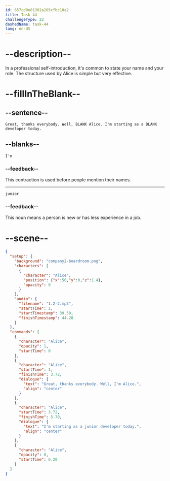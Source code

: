 ```yaml
---
id: 657cd0e81302a205cfbc10a2
title: Task 44
challengeType: 22
dashedName: task-44
lang: en-US
---
```


<!--
AUDIO REFERENCE:
Alice: Great, thanks everybody. Well, I'm Alice. I'm starting as a junior developer today.
-->

# --description--

In a professional self-introduction, it's common to state your name and your role. The structure used by Alice is simple but very effective.

# --fillInTheBlank--

## --sentence--

`Great, thanks everybody. Well, BLANK Alice. I'm starting as a BLANK developer today.`

## --blanks--

`I'm`

### --feedback--

This contraction is used before people mention their names.

---

`junior`

### --feedback--

This noun means a person is new or has less experience in a job.

# --scene--

```json
{
  "setup": {
    "background": "company2-boardroom.png",
    "characters": [
      {
        "character": "Alice",
        "position": {"x":50,"y":0,"z":1.4},
        "opacity": 0
      }
    ],
    "audio": {
      "filename": "1.2-2.mp3",
      "startTime": 1,
      "startTimestamp": 39.50,
      "finishTimestamp": 44.20
    }
  },
  "commands": [
    {
      "character": "Alice",
      "opacity": 1,
      "startTime": 0
    },
    {
      "character": "Alice",
      "startTime": 1,
      "finishTime": 3.72,
      "dialogue": {
        "text": "Great, thanks everybody. Well, I'm Alice.",
        "align": "center"
      }
    },
    {
      "character": "Alice",
      "startTime": 3.72,
      "finishTime": 5.70,
      "dialogue": {
        "text": "I'm starting as a junior developer today.",
        "align": "center"
      }
    },
    {
      "character": "Alice",
      "opacity": 0,
      "startTime": 6.20
    }
  ]
}
```
